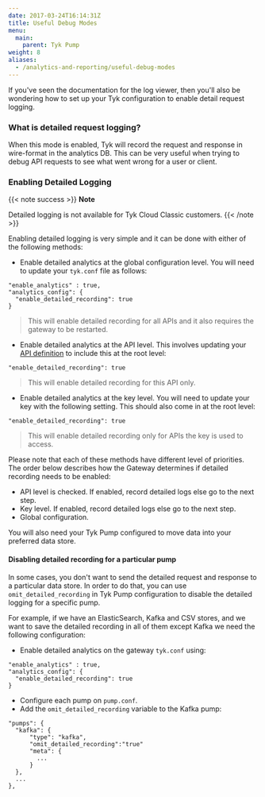 ```yaml
---
date: 2017-03-24T16:14:31Z
title: Useful Debug Modes
menu:
  main:
    parent: Tyk Pump
weight: 8
aliases:
  - /analytics-and-reporting/useful-debug-modes
---
```


If you've seen the documentation for the log viewer, then you'll also be wondering how to set up your Tyk configuration to enable detail request logging.

### What is detailed request logging?

When this mode is enabled, Tyk will record the request and response in wire-format in the analytics DB. This can be very useful when trying to debug API requests to see what went wrong for a user or client.

### Enabling Detailed Logging

{{< note success >}}
**Note**  

Detailed logging is not available for Tyk Cloud Classic customers.
{{< /note >}}


Enabling detailed logging is very simple and it can be done with either of the following methods:

- Enable detailed analytics at the global configuration level. You will need to update your `tyk.conf` file as follows:

```{.copyWrapper}
"enable_analytics" : true,
"analytics_config": {
  "enable_detailed_recording": true
}
```

> This will enable detailed recording for all APIs and it also requires the gateway to be restarted.

- Enable detailed analytics at the API level. This involves updating your [API definition](/docs/tyk-gateway-api/api-definition-objects) to include this at the root level:

```{.copyWrapper}
"enable_detailed_recording": true
```

> This will enable detailed recording for this API only.

- Enable detailed analytics at the key level. You will need to update your key
  with the following setting. This should also come in at the root level:


```{.copyWrapper}
"enable_detailed_recording": true
```

> This will enable detailed recording only for APIs the key is used to access.


Please note that each of these methods have different level of priorities. The
order below describes how the Gateway determines if detailed recording needs to
be enabled:

- API level is checked. If enabled, record detailed logs else go to the next
  step.
- Key level. If enabled, record detailed logs else go to the next
  step.
- Global configuration.

You will also need your Tyk Pump configured to move data into your preferred data store.

#### Disabling detailed recording for a particular pump

In some cases, you don't want to send the detailed request and response to a particular data store. 
In order to do that, you can use `omit_detailed_recording` in Tyk Pump configuration to disable the detailed logging for a specific pump.

For example, if we have an ElasticSearch, Kafka and CSV stores, and we want to save the detailed recording in all of them except Kafka we need the following configuration:

- Enable detailed analytics on the gateway `tyk.conf` using:
```{.copyWrapper}
"enable_analytics" : true,
"analytics_config": {
  "enable_detailed_recording": true
}
```
- Configure each pump on `pump.conf`.
- Add the `omit_detailed_recording` variable to the Kafka pump:
```{.copyWrapper}
"pumps": {
  "kafka": {
      "type": "kafka",
      "omit_detailed_recording":"true"
      "meta": {
        ...
      }
  },
  ... 
},
```